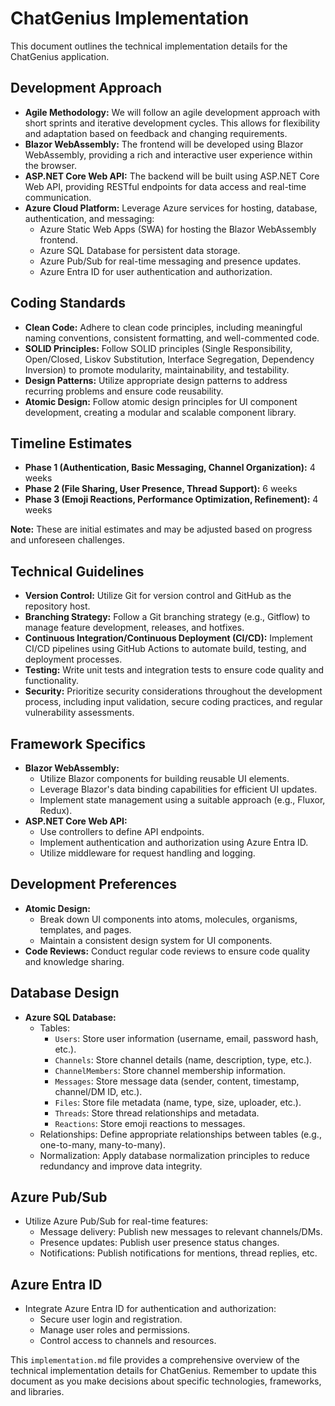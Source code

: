 # ChatGenius Implementation

This document outlines the technical implementation details for the ChatGenius application.

## Development Approach

*   **Agile Methodology:** We will follow an agile development approach with short sprints and iterative development cycles. This allows for flexibility and adaptation based on feedback and changing requirements.
*   **Blazor WebAssembly:** The frontend will be developed using Blazor WebAssembly, providing a rich and interactive user experience within the browser.
*   **ASP.NET Core Web API:** The backend will be built using ASP.NET Core Web API, providing RESTful endpoints for data access and real-time communication.
*   **Azure Cloud Platform:** Leverage Azure services for hosting, database, authentication, and messaging:
    *   Azure Static Web Apps (SWA) for hosting the Blazor WebAssembly frontend.
    *   Azure SQL Database for persistent data storage.
    *   Azure Pub/Sub for real-time messaging and presence updates.
    *   Azure Entra ID for user authentication and authorization.

## Coding Standards

*   **Clean Code:** Adhere to clean code principles, including meaningful naming conventions, consistent formatting, and well-commented code.
*   **SOLID Principles:** Follow SOLID principles (Single Responsibility, Open/Closed, Liskov Substitution, Interface Segregation, Dependency Inversion) to promote modularity, maintainability, and testability.
*   **Design Patterns:** Utilize appropriate design patterns to address recurring problems and ensure code reusability.
*   **Atomic Design:** Follow atomic design principles for UI component development, creating a modular and scalable component library.

## Timeline Estimates

*   **Phase 1 (Authentication, Basic Messaging, Channel Organization):** 4 weeks
*   **Phase 2 (File Sharing, User Presence, Thread Support):** 6 weeks
*   **Phase 3 (Emoji Reactions, Performance Optimization, Refinement):** 4 weeks

**Note:** These are initial estimates and may be adjusted based on progress and unforeseen challenges.

## Technical Guidelines

*   **Version Control:** Utilize Git for version control and GitHub as the repository host.
*   **Branching Strategy:** Follow a Git branching strategy (e.g., Gitflow) to manage feature development, releases, and hotfixes.
*   **Continuous Integration/Continuous Deployment (CI/CD):** Implement CI/CD pipelines using GitHub Actions to automate build, testing, and deployment processes.
*   **Testing:** Write unit tests and integration tests to ensure code quality and functionality.
*   **Security:** Prioritize security considerations throughout the development process, including input validation, secure coding practices, and regular vulnerability assessments.

## Framework Specifics

*   **Blazor WebAssembly:**
    *   Utilize Blazor components for building reusable UI elements.
    *   Leverage Blazor's data binding capabilities for efficient UI updates.
    *   Implement state management using a suitable approach (e.g., Fluxor, Redux).
*   **ASP.NET Core Web API:**
    *   Use controllers to define API endpoints.
    *   Implement authentication and authorization using Azure Entra ID.
    *   Utilize middleware for request handling and logging.

## Development Preferences

*   **Atomic Design:**
    *   Break down UI components into atoms, molecules, organisms, templates, and pages.
    *   Maintain a consistent design system for UI components.
*   **Code Reviews:** Conduct regular code reviews to ensure code quality and knowledge sharing.

## Database Design

*   **Azure SQL Database:**
    *   Tables:
        *   `Users`: Store user information (username, email, password hash, etc.).
        *   `Channels`: Store channel details (name, description, type, etc.).
        *   `ChannelMembers`: Store channel membership information.
        *   `Messages`: Store message data (sender, content, timestamp, channel/DM ID, etc.).
        *   `Files`: Store file metadata (name, type, size, uploader, etc.).
        *   `Threads`: Store thread relationships and metadata.
        *   `Reactions`: Store emoji reactions to messages.
    *   Relationships: Define appropriate relationships between tables (e.g., one-to-many, many-to-many).
    *   Normalization: Apply database normalization principles to reduce redundancy and improve data integrity.

## Azure Pub/Sub

*   Utilize Azure Pub/Sub for real-time features:
    *   Message delivery: Publish new messages to relevant channels/DMs.
    *   Presence updates: Publish user presence status changes.
    *   Notifications: Publish notifications for mentions, thread replies, etc.

## Azure Entra ID

*   Integrate Azure Entra ID for authentication and authorization:
    *   Secure user login and registration.
    *   Manage user roles and permissions.
    *   Control access to channels and resources.

This `implementation.md` file provides a comprehensive overview of the technical implementation details for ChatGenius. Remember to update this document as you make decisions about specific technologies, frameworks, and libraries.
